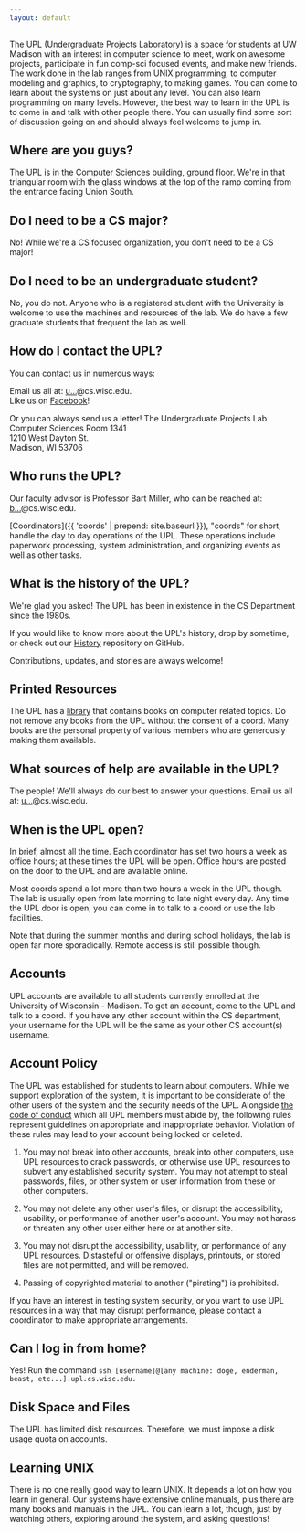 ```yaml
---
layout: default
---
```


The UPL (Undergraduate Projects Laboratory) is a space for students at UW
Madison with an interest in computer science to meet, work on awesome projects,
participate in fun comp-sci focused events, and make new friends. The work done
in the lab ranges from UNIX programming, to computer modeling and graphics, to
cryptography, to making games. You can come to learn about the systems on just
about any level. You can also learn programming on many levels. However, the
best way to learn in the UPL is to come in and talk with other people there. You
can usually find some sort of discussion going on and should always feel welcome
to jump in.

## Where are you guys?

The UPL is in the Computer Sciences building, ground floor. We're in that
triangular room with the glass windows at the top of the ramp coming from the
entrance facing Union South.

## Do I need to be a CS major?

No! While we're a CS focused organization, you don't need to be a CS major!

## Do I need to be an undergraduate student?

No, you do not. Anyone who is a registered student with the University is
welcome to use the machines and resources of the lab. We do have a few graduate
students that frequent the lab as well.

## How do I contact the UPL?

You can contact us in numerous ways:

Email us all at: <a
    href="http://www.google.com/recaptcha/mailhide/d?k=01enlvO279JKQY5RDqwSAZng==&amp;c=27tAYEUKmtum-50yZuZ4fT4un5toOiloDmEWiGfH0go="
    onclick="window.open('http://www.google.com/recaptcha/mailhide/d?k\07501enlvO279JKQY5RDqwSAZng\75\75\46c\07527tAYEUKmtum-50yZuZ4fT4un5toOiloDmEWiGfH0go\075',
    '',
    'toolbar=0,scrollbars=0,location=0,statusbar=0,menubar=0,resizable=0,width=500,height=300');
    return false;" title="Reveal this e-mail address">u...</a>@cs.wisc.edu. <br>
    Like us on <a href="https://www.facebook.com/groups/UWUPL/" title="UPL
    Facebook page">Facebook</a>!
    
Or you can always send us a letter!
The Undergraduate Projects Lab
<br>
Computer Sciences Room 1341
<br>
1210 West Dayton St.
<br>
Madison, WI 53706

## Who runs the UPL?

Our faculty advisor is Professor Bart Miller, who can be reached at: <a
href="http://www.google.com/recaptcha/mailhide/d?k=01Z1_UkqUnyoKdioWqOFLdUA==&amp;c=F2EDWSQsmN1SRBWVdMSIbR1d1CP1eqTqDRWQzLyEefw="
onclick="window.open('http://www.google.com/recaptcha/mailhide/d?k\07501Z1_UkqUnyoKdioWqOFLdUA\75\75\46c\75F2EDWSQsmN1SRBWVdMSIbR1d1CP1eqTqDRWQzLyEefw\075',
'',
'toolbar=0,scrollbars=0,location=0,statusbar=0,menubar=0,resizable=0,width=500,height=300');
return false;" title="Reveal this e-mail address">b...</a>@cs.wisc.edu.

[Coordinators]({{ 'coords' | prepend: site.baseurl }}), "coords" for short,
handle the day to day operations of the UPL. These operations include paperwork
processing, system administration, and organizing events as well as other tasks.

## What is the history of the UPL?

We're glad you asked! The UPL has been in existence in the CS Department since
the 1980s.

If you would like to know more about the UPL's history, drop by sometime, or
check out our [History](https://github.com/UW-UPL/History#readme) repository on
GitHub.

Contributions, updates, and stories are always welcome!

## Printed Resources

The UPL has a
[library](https://docs.google.com/spreadsheets/d/1vvBGUE4_Y-BbBa2enLRiEGEVqUorZEdq1Rb1O8NG4NM/edit#gid=0)
that contains books on computer related topics</a>. Do not remove any books from
the UPL without the consent of a coord. Many books are the personal property of
various members who are generously making them available.</p>

## What sources of help are available in the UPL?

The people! We'll always do our best to answer your questions. Email us all at:
<a
href="http://www.google.com/recaptcha/mailhide/d?k=01enlvO279JKQY5RDqwSAZng==&amp;c=27tAYEUKmtum-50yZuZ4fT4un5toOiloDmEWiGfH0go="
onclick="window.open('http://www.google.com/recaptcha/mailhide/d?k\07501enlvO279JKQY5RDqwSAZng\75\75\46c\07527tAYEUKmtum-50yZuZ4fT4un5toOiloDmEWiGfH0go\075',
'',
'toolbar=0,scrollbars=0,location=0,statusbar=0,menubar=0,resizable=0,width=500,height=300');
return false;" title="Reveal this e-mail address">u...</a>@cs.wisc.edu.

## When is the UPL open?

In brief, almost all the time. Each coordinator has set two hours a week as
office hours; at these times the UPL will be open. Office hours are posted on
the door to the UPL and are available online.

Most coords spend a lot more than two hours a week in the UPL though. The lab is
usually open from late morning to late night every day. Any time the UPL door is
open, you can come in to talk to a coord or use the lab facilities.

Note that during the summer months and during school holidays, the lab is open
far more sporadically. Remote access is still possible though.

## Accounts

UPL accounts are available to all students currently enrolled at the University
of Wisconsin - Madison. To get an account, come to the UPL and talk to a coord.
If you have any other account within the CS department, your username for the
UPL will be the same as your other CS account(s) username.

## Account Policy

The UPL was established for students to learn about computers. While we support
exploration of the system, it is important to be considerate of the other users
of the system and the security needs of the UPL. Alongside <a
href="https://github.com/UW-UPL/Documentation/blob/master/Code-of-Conduct.markdown">the
code of conduct</a> which all UPL members must abide by, the following rules
represent guidelines on appropriate and inappropriate behavior. Violation of
these rules may lead to your account being locked or deleted.

1) You may not break into other accounts, break into other computers, use UPL
resources to crack passwords, or otherwise use UPL resources to subvert any
established security system. You may not attempt to steal passwords, files, or
other system or user information from these or other computers.

1) You may not delete any other user's files, or disrupt the accessibility,
usability, or performance of another user's account. You may not harass or
threaten any other user either here or at another site.

1) You may not disrupt the accessibility, usability, or performance of any UPL
resources. Distasteful or offensive displays, printouts, or stored files are not
permitted, and will be removed.

1) Passing of copyrighted material to another ("pirating") is prohibited.

If you have an interest in testing system security, or you want to use UPL
resources in a way that may disrupt performance, please contact a coordinator to
make appropriate arrangements.

## Can I log in from home?

Yes! Run the command `ssh [username]@[any machine: doge, enderman, beast, etc...].upl.cs.wisc.edu.`

## Disk Space and Files

The UPL has limited disk resources. Therefore, we must impose a disk usage quota on accounts.

## Learning UNIX

There is no one really good way to learn UNIX. It depends a lot on how you learn
in general. Our systems have extensive online manuals, plus there are many books
and manuals in the UPL. You can learn a lot, though, just by watching others,
exploring around the system, and asking questions!
